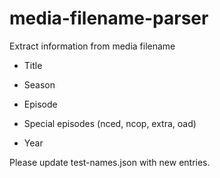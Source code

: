 # media-filename-parser
Extract information from media filename

* Title

* Season

* Episode

* Special episodes (nced, ncop, extra, oad)

* Year

Please update test-names.json with new entries.
